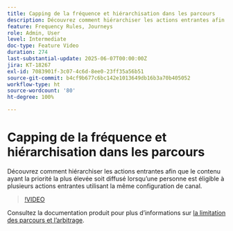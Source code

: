 ```yaml
---
title: Capping de la fréquence et hiérarchisation dans les parcours
description: Découvrez comment hiérarchiser les actions entrantes afin que le contenu ayant la priorité la plus élevée soit diffusé lorsqu’une personne est éligible à plusieurs actions entrantes utilisant la même configuration de canal.
feature: Frequency Rules, Journeys
role: Admin, User
level: Intermediate
doc-type: Feature Video
duration: 274
last-substantial-update: 2025-06-07T00:00:00Z
jira: KT-18267
exl-id: 7083901f-3c07-4c6d-8ee0-23ff35a56b51
source-git-commit: b4cf9b677c6bc142e1013649db16b3a70b405052
workflow-type: ht
source-wordcount: '80'
ht-degree: 100%

---
```


# Capping de la fréquence et hiérarchisation dans les parcours

Découvrez comment hiérarchiser les actions entrantes afin que le contenu ayant la priorité la plus élevée soit diffusé lorsqu’une personne est éligible à plusieurs actions entrantes utilisant la même configuration de canal.

>[!VIDEO](https://video.tv.adobe.com/v/3435530/?learn=on&enablevpops)

Consultez la documentation produit pour plus d’informations sur [la limitation des parcours et l’arbitrage](https://experienceleague.adobe.com/fr/docs/journey-optimizer/using/conflict-prioritization/capping-rules/journey-capping).
